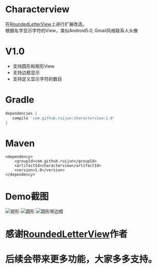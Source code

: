 # Characterview

在[RoundedLetterView](https://github.com/ruijun/RoundedLetterView)上进行扩展改造。  
根据名字显示字符的View，类似Android5.0, Gmail风格联系人头像

V1.0
========
* 支持圆形和矩形View
* 支持边框显示
* 支持定义显示字符的数目

Gradle
========
```groovy
dependencies {
   compile 'com.github.ruijun:characterview:1.0'
}
```

Maven
========
```
<dependency>
    <groupId>com.github.ruijun</groupId>
    <artifactId>characterview</artifactId>
    <version>1.0</version>
</dependency>

```

Demo截图  
========
![矩形](/Screenshots/screenshot1.png) ![圆形](/Screenshots/screenshot2.png) ![圆形带边框](/Screenshots/screenshot3.png)  


感谢[RoundedLetterView](https://github.com/ruijun/RoundedLetterView)作者  
=====================================================
后续会带来更多功能，大家多多支持。
========================================================
